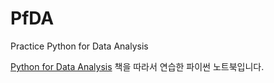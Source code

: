 # PfDA
Practice Python for Data Analysis

[Python for Data Analysis](http://shop.oreilly.com/product/0636920023784.do) 책을 따라서 연습한 파이썬 노트북입니다.
